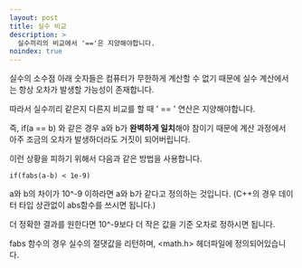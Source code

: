 ```yaml
---
layout: post
title: 실수 비교 
description: >
  실수끼리의 비교에서 '=='은 지양해야합니다. 
noindex: true
---
```


실수의 소수점 아래 숫자들은 컴퓨터가 무한하게 계산할 수 없기 때문에 실수 계산에서는 항상 오차가 발생할 가능성이 존재합니다.  

따라서 실수끼리 같은지 다른지 비교를 할 때 ' == ' 연산은 지양해야합니다.  

즉, if(a == b) 와 같은 경우 a와 b가 **완벽하게 일치**해야 참이기 때문에 계산 과정에서 아주 조금의 오차가 발생하더라도 거짓이 되어버립니다.  

 이런 상황을 피하기 위해서 다음과 같은 방법을 사용합니다.  

```if(fabs(a-b) < 1e-9)```

a와 b의 차이가 10^-9 이하라면 a와 b가 같다고 정의하는 것입니다. (C++의 경우 데이터 타입 상관없이 abs함수를 쓰시면 됩니다.)  

더 정확한 결과를 원한다면 10^-9보다 더 작은 값을 기준 오차로 정하시면 됩니다.  

fabs 함수의 경우 실수의 절댓값을 리턴하며, <math.h> 헤더파일에 정의되어있습니다. 